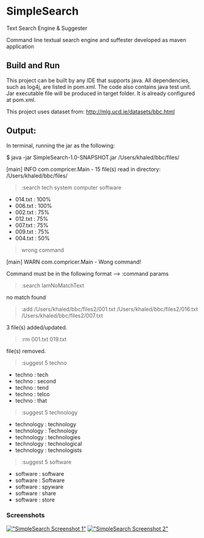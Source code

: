 # SimpleSearch
Text Search Engine &amp; Suggester

Command line textual search engine and suffester developed as maven application

## Build and Run
This project can be built by any IDE that supports java. All dependencies, such as log4j, are listed in pom.xml. The code also contains java test unit. Jar executable file will be produced in target folder. It is already configured at pom.xml. 

This project uses dataset from: http://mlg.ucd.ie/datasets/bbc.html

## Output:

In terminal, running the jar as the following:

$ java -jar SimpleSearch-1.0-SNAPSHOT.jar /Users/khaled/bbc/files/

[main] INFO  com.compricer.Main  - 15 file(s) read in directory: /Users/khaled/bbc/files/

> :search tech system computer software
  - 014.txt : 100%
  - 006.txt : 100%
  - 002.txt : 75%
  - 012.txt : 75%
  - 007.txt : 75%
  - 009.txt : 75%
  - 004.txt : 50%
> wrong command

[main] WARN  com.compricer.Main  - Wong command!

Command must be in the following format --> :command params

> :search IamNoMatchText

no match found

> :add /Users/khaled/bbc/files2/001.txt /Users/khaled/bbc/files2/016.txt /Users/khaled/bbc/files2/007.txt

3 file(s) added/updated.

> :rm 001.txt 019.txt

file(s) removed.

> :suggest 5 techno
  - techno : tech
  - techno : second
  - techno : tend
  - techno : telco
  - techno : that
> :suggest 5 technology
  - technology : technology
  - technology : Technology
  - technology : technologies
  - technology : technological
  - technology : technologists
> :suggest 5 software
  - software : software
  - software : Software
  - software : spyware
  - software : share
  - software : store


### Screenshots
[!["SimpleSearch Screenshot 1"](https://drive.google.com/uc?id=1A9E0cz4zp1P7jDrex55RLWsXGp_456Bf)]()
[!["SimpleSearch Screenshot 2"](https://drive.google.com/uc?id=1PvNsY1868g7BAFim3zVpOY7lVLPFVi_K)]()
